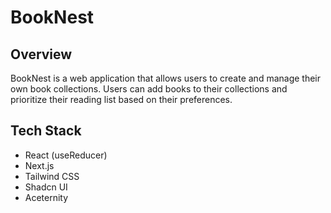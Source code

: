 # BookNest

## Overview

BookNest is a web application that allows users to create and manage their own book collections. Users can add books to their collections and prioritize their reading list based on their preferences.

## Tech Stack

- React (useReducer)
- Next.js
- Tailwind CSS
- Shadcn UI
- Aceternity
